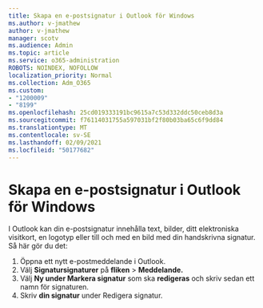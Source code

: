 ```yaml
---
title: Skapa en e-postsignatur i Outlook för Windows
ms.author: v-jmathew
author: v-jmathew
manager: scotv
ms.audience: Admin
ms.topic: article
ms.service: o365-administration
ROBOTS: NOINDEX, NOFOLLOW
localization_priority: Normal
ms.collection: Adm_O365
ms.custom:
- "1200009"
- "8199"
ms.openlocfilehash: 25cd019333191bc9615a7c53d332ddc50ceb8d3a
ms.sourcegitcommit: f76114031755a597031bf2f80b03ba65c6f9dd84
ms.translationtype: MT
ms.contentlocale: sv-SE
ms.lasthandoff: 02/09/2021
ms.locfileid: "50177682"
---
```

# <a name="create-an-email-signature-in-outlook-for-windows"></a>Skapa en e-postsignatur i Outlook för Windows

I Outlook kan din e-postsignatur innehålla text, bilder, ditt elektroniska visitkort, en logotyp eller till och med en bild med din handskrivna signatur. Så här gör du det:

1. Öppna ett nytt e-postmeddelande i Outlook.
2. Välj **Signatursignaturer** på **fliken**  >  **Meddelande.**
3. Välj **Ny under Markera signatur** som ska **redigeras** och skriv sedan ett namn för signaturen.
4. Skriv **din signatur** under Redigera signatur.
